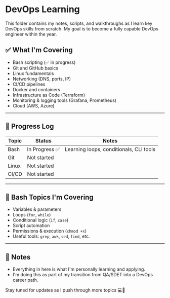 # DevOps Learning

This folder contains my notes, scripts, and walkthroughs as I learn key DevOps skills from scratch. My goal is to become a fully capable DevOps engineer within the year.

## ✅ What I'm Covering

- Bash scripting (✅ in progress)
- Git and GitHub basics
- Linux fundamentals
- Networking (DNS, ports, IP)
- CI/CD pipelines
- Docker and containers
- Infrastructure as Code (Terraform)
- Monitoring & logging tools (Grafana, Prometheus)
- Cloud (AWS, Azure)

---

## 📂 Progress Log

| Topic        | Status     | Notes                                |
|--------------|------------|--------------------------------------|
| Bash         | In Progress ✅ | Learning loops, conditionals, CLI tools |
| Git          | Not started |                                      |
| Linux        | Not started |                                      |
| CI/CD        | Not started |                                      |

---

## 🧠 Bash Topics I'm Covering

- Variables & parameters
- Loops (`for`, `while`)
- Conditional logic (`if`, `case`)
- Script automation
- Permissions & execution (`chmod +x`)
- Useful tools: `grep`, `awk`, `sed`, `find`, etc.

---

## 📘 Notes

- Everything in here is what I'm personally learning and applying.
- I'm doing this as part of my transition from QA/SDET into a DevOps career path.

Stay tuned for updates as I push through more topics 💻🚀
